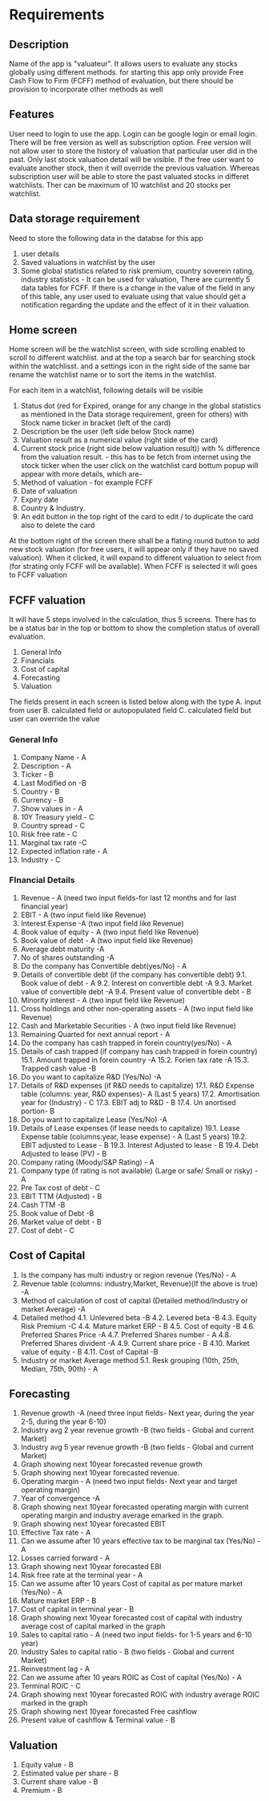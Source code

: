 # Requirements 

## Description
Name of the app is "valuateur". It allows users to evaluate any stocks globally using different methods. for starting this app only provide Free Cash Flow to Firm (FCFF) method of evaluation, but there should be provision to incorporate other methods as well

## Features
User need to login to use the app. Login can be google login or email login. There will be free version as well as subscription option. Free version will not allow user to store the history of valuation that particular user did in the past. Only last stock valuation detail will be visible. If the free user want to evaluate another stock, then it will override the previous valuation. Whereas subscription user will be able to store the past valuated stocks in differet watchlists. Ther can be maximum of 10 watchlist and 20 stocks per watchlist.

## Data storage requirement
Need to store the following data in the databse for this app
1. user details 
2. Saved valuations in watchlist by the user
3. Some global statistics related to risk premium, country soverein rating, industry statistics - It can be used for valuation, There are currently 5 data tables for FCFF. If there is a change in the value of the field in any of this table, any user used to evaluate using that value should get a notification regarding the update and the effect of it in their valuation.

## Home screen 
Home screen will be the watchlist screen, with side scrolling enabled to scroll to different watchlist. and at the top a search bar for searching stock within the watchlisst. and a settings icon in the right side of the same bar rename the watchlist name or to sort the items in the watchlist. 

For each item in a watchlist, following details will be visible
1. Status dot (red for Expired, orange for any change in the global statistics as mentioned in the Data storage requirement, green for others) with Stock name ticker in bracket (left of the card)
2. Description be the user (left side below Stock name)
3. Valuation result as a numerical value (right side of the card)
4. Current stock price (right side below valuation result)) with % difference from the valuation result. - this has to be fetch from internet using the stock ticker
when the user click on the watchlist card bottum popup will appear with more details, which are-
5. Method of valuation - for example FCFF
6. Date of valuation
7. Expiry date
8. Country & Industry.
9. An edit button in the top right of the card to edit / to duplicate the card also to delete the card

At the bottom right of the screen there shall be a flating round button to add new stock valuation (for free users, it will appear only if they have no saved valuation). When  it clicked, it will expand to different valuation to select from (for strating only FCFF will be available). When FCFF is selected it will goes to FCFF valuation

## FCFF valuation
It will have 5 steps involved in the calculation, thus 5 screens. There has to be a status bar in the top or bottom to show the completion status of overall evaluation.
1. General Info
2. Financials
3. Cost of capital
4. Forecasting
5. Valuation

The fields present in each screen is listed below along with the type
A. input from user
B. calculated field or autopopulated field
C. calculated field but user can override the value

### General Info
1. Company Name - A
2. Description - A
3. Ticker - B
4. Last Modified on -B
5. Country - B
6. Currency - B
7. Show values in - A
8. 10Y Treasury yield - C
9. Country spread - C
10. Risk free rate - C
11. Marginal tax rate -C
12. Expected inflation rate - A
13. Industry - C

### FInancial Details
1. Revenue - A (need two input fields-for last 12 months and for last financial year)
2. EBIT - A (two input field like Revenue)
3. Interest Expense -A (two input field like Revenue)
4. Book value of equity - A (two input field like Revenue)
5. Book value of debt - A (two input field like Revenue)
6. Average debt maturity -A
7. No of shares outstanding -A
8. Do the company has Convertible debt(yes/No) - A
9. Details of convertible debt (if the company has convertible debt)
     9.1. Book value of debt - A
     9.2. Interest on convertible debt -A
     9.3. Market value of convertible debt -A
     9.4. Present value of convertible debt - B
10. Minority interest - A (two input field like Revenue)
11. Cross holdings and other non-operating assets - A (two input field like Revenue)
12. Cash and Marketable Securities - A (two input field like Revenue)
13. Remaining Quarted for next annual report - A
14. Do the company has cash trapped in forein country(yes/No) - A
15. Details of cash trapped (if company has cash trapped in forein country)
      15.1. Amount trapped in forein country -A
      15.2. Forien tax rate -A
      15.3. Trapped cash value -B
16. Do you want to capitalize R&D (Yes/No) -A
17. Details of R&D expenses (if R&D needs to capitalize)
      17.1. R&D Expense table (columns: year, R&D expenses)- A (Last 5 years)
      17.2. Amortisation year for {Industry} - C
      17.3. EBIT adj to R&D - B
      17.4. Un anortised portion- B
18.  Do you want to capitalize Lease (Yes/No) -A
19.  Details of Lease expenses (if lease needs to capitalize)
      19.1. Lease Expense table (columns:year, lease expense) - A (Last 5 years)
      19.2. EBIT adjusted to Lease - B
      19.3. Interest Adjusted to lease - B
      19.4. Debt Adjusted to lease (PV) - B
20. Company rating (Moody/S&P Rating) - A
21. Company type (if rating is not available) (Large or safe/ Small or risky) -A 
22. Pre Tax cost of debt - C
23. EBIT TTM (Adjusted) - B
24. Cash TTM -B
25. Book value of Debt -B
26. Market value of debt - B
27. Cost of debt - C

## Cost of Capital 
1. Is the company has multi industry or region revenue (Yes/No) - A
2. Revenue table (columns: industry,Market, Revenue)(If the above is true) -A
3. Method of calculation of cost of capital (Detailed method/Industry or market Average) -A
4. Detailed method 
  4.1. Unlevered beta -B
  4.2. Levered beta -B
  4.3. Equity Risk Premium -C
  4.4. Mature market ERP - B
  4.5. Cost of equity -B
  4.6. Preferred Shares Price -A
  4.7. Preferred Shares number - A
  4.8. Preferred Shares divident -A
  4.9. Current share price - B
  4.10. Market value of equity - B
  4.11. Cost of Capital -B
5. Industry or market Average method
  5.1. Resk grouping (10th, 25th, Median, 75th, 90th) - A
 
## Forecasting

1. Revenue growth -A (need three input fields- Next year, during the year 2-5, during the year 6-10)
2. Industry avg 2 year revenue growth -B (two fields - Global and current Market)
3. Industry avg 5 year revenue growth -B (two fields - Global and current Market)
4. Graph showing next 10year forecasted revenue growth
5. Graph showing next 10year forecasted revenue.
6. Operating margin - A (need two input fields- Next year and target operating margin)
7. Year of convergence -A
8. Graph showing next 10year forecasted operating margin with current operating margin and industry average emarked in the graph.
9. Graph showing next 10year forecasted EBIT
10. Effective Tax rate - A
11. Can we assume after 10 years effective tax to be marginal tax (Yes/No) - A
12. Losses carried forward - A
13. Graph showing next 10year forecasted EBI
14. Risk free rate at the terminal year - A
15. Can we assume after 10 years  Cost of capital as per mature market (Yes/No) - A
16. Mature market ERP - B
17. Cost of capital in terminal year - B
18. Graph showing next 10year forecasted cost of capital with industry average cost of capital marked in the graph
19. Sales to capital ratio - A (need two input fields- for 1-5 years and 6-10 year)
20. Industry Sales to capital ratio - B (two fields - Global and current Market)
21. Reinvestment lag - A
22. Can we assume after 10 years  ROIC as Cost of capital (Yes/No) - A
23. Terminal ROIC - C
24. Graph showing next 10year forecasted ROIC with industry average ROIC marked in the graph
25. Graph showing next 10year forecasted Free cashflow
26. Present value of cashflow & Terminal value - B

## Valuation
1. Equity value - B
2. Estimated value per share - B
3. Current share value - B
4. Premium - B








